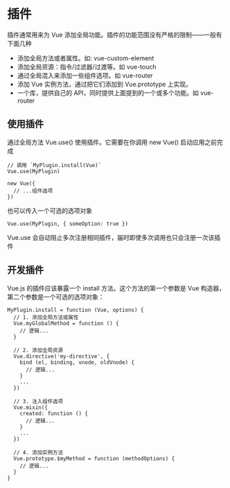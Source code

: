 # 插件
插件通常用来为 Vue 添加全局功能。插件的功能范围没有严格的限制——一般有下面几种
- 添加全局方法或者属性。如: vue-custom-element
- 添加全局资源：指令/过滤器/过渡等。如 vue-touch
- 通过全局混入来添加一些组件选项。如 vue-router
- 添加 Vue 实例方法，通过把它们添加到 Vue.prototype 上实现。
- 一个库，提供自己的 API，同时提供上面提到的一个或多个功能。如 vue-router

## 使用插件
通过全局方法 Vue.use() 使用插件。它需要在你调用 new Vue() 启动应用之前完成
````
// 调用 `MyPlugin.install(Vue)`
Vue.use(MyPlugin)

new Vue({
  // ...组件选项
})
````
也可以传入一个可选的选项对象
````
Vue.use(MyPlugin, { someOption: true })
````
Vue.use 会自动阻止多次注册相同插件，届时即使多次调用也只会注册一次该插件

## 开发插件
Vue.js 的插件应该暴露一个 install 方法。这个方法的第一个参数是 Vue 构造器，第二个参数是一个可选的选项对象：
````
MyPlugin.install = function (Vue, options) {
  // 1. 添加全局方法或属性
  Vue.myGlobalMethod = function () {
    // 逻辑...
  }

  // 2. 添加全局资源
  Vue.directive('my-directive', {
    bind (el, binding, vnode, oldVnode) {
      // 逻辑...
    }
    ...
  })

  // 3. 注入组件选项
  Vue.mixin({
    created: function () {
      // 逻辑...
    }
    ...
  })

  // 4. 添加实例方法
  Vue.prototype.$myMethod = function (methodOptions) {
    // 逻辑...
  }
}
````